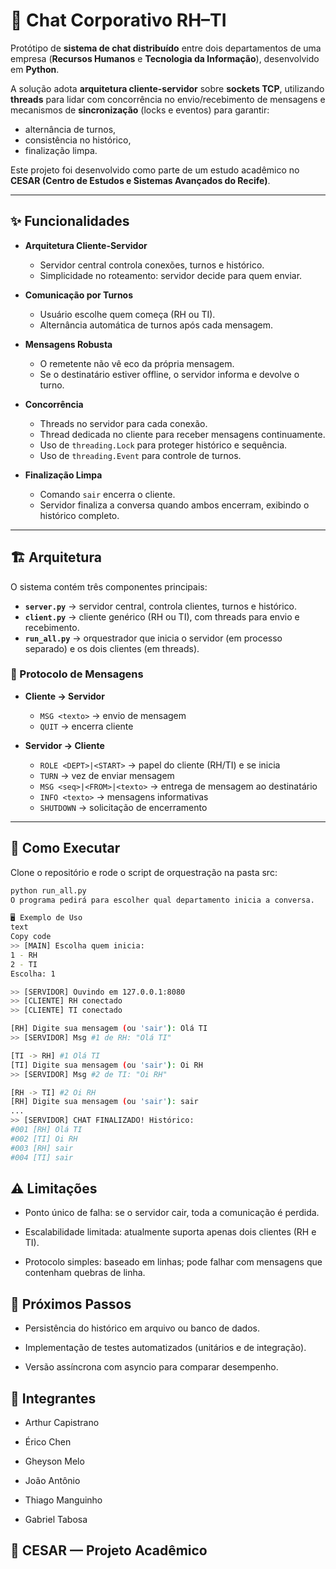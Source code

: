 # 💬 Chat Corporativo RH–TI

Protótipo de **sistema de chat distribuído** entre dois departamentos de uma empresa (**Recursos Humanos** e **Tecnologia da Informação**), desenvolvido em **Python**.  

A solução adota **arquitetura cliente-servidor** sobre **sockets TCP**, utilizando **threads** para lidar com concorrência no envio/recebimento de mensagens e mecanismos de **sincronização** (locks e eventos) para garantir:  
- alternância de turnos,  
- consistência no histórico,  
- finalização limpa.  

Este projeto foi desenvolvido como parte de um estudo acadêmico no **CESAR (Centro de Estudos e Sistemas Avançados do Recife)**.

---

## ✨ Funcionalidades

- **Arquitetura Cliente-Servidor**  
  - Servidor central controla conexões, turnos e histórico.  
  - Simplicidade no roteamento: servidor decide para quem enviar.  

- **Comunicação por Turnos**  
  - Usuário escolhe quem começa (RH ou TI).  
  - Alternância automática de turnos após cada mensagem.  

- **Mensagens Robusta**  
  - O remetente não vê eco da própria mensagem.  
  - Se o destinatário estiver offline, o servidor informa e devolve o turno.  

- **Concorrência**  
  - Threads no servidor para cada conexão.  
  - Thread dedicada no cliente para receber mensagens continuamente.  
  - Uso de `threading.Lock` para proteger histórico e sequência.  
  - Uso de `threading.Event` para controle de turnos.  

- **Finalização Limpa**  
  - Comando `sair` encerra o cliente.  
  - Servidor finaliza a conversa quando ambos encerram, exibindo o histórico completo.  

---

## 🏗️ Arquitetura

O sistema contém três componentes principais:

- **`server.py`** → servidor central, controla clientes, turnos e histórico.  
- **`client.py`** → cliente genérico (RH ou TI), com threads para envio e recebimento.  
- **`run_all.py`** → orquestrador que inicia o servidor (em processo separado) e os dois clientes (em threads).  

### 🔄 Protocolo de Mensagens

- **Cliente → Servidor**
  - `MSG <texto>` → envio de mensagem  
  - `QUIT` → encerra cliente  

- **Servidor → Cliente**
  - `ROLE <DEPT>|<START>` → papel do cliente (RH/TI) e se inicia  
  - `TURN` → vez de enviar mensagem  
  - `MSG <seq>|<FROM>|<texto>` → entrega de mensagem ao destinatário  
  - `INFO <texto>` → mensagens informativas  
  - `SHUTDOWN` → solicitação de encerramento  

---

## 🚀 Como Executar

Clone o repositório e rode o script de orquestração na pasta src:

```bash
python run_all.py
O programa pedirá para escolher qual departamento inicia a conversa.

🖥️ Exemplo de Uso
text
Copy code
>> [MAIN] Escolha quem inicia:
1 - RH
2 - TI
Escolha: 1

>> [SERVIDOR] Ouvindo em 127.0.0.1:8080
>> [CLIENTE] RH conectado
>> [CLIENTE] TI conectado

[RH] Digite sua mensagem (ou 'sair'): Olá TI
>> [SERVIDOR] Msg #1 de RH: "Olá TI"

[TI -> RH] #1 Olá TI
[TI] Digite sua mensagem (ou 'sair'): Oi RH
>> [SERVIDOR] Msg #2 de TI: "Oi RH"

[RH -> TI] #2 Oi RH
[RH] Digite sua mensagem (ou 'sair'): sair
...
>> [SERVIDOR] CHAT FINALIZADO! Histórico:
#001 [RH] Olá TI
#002 [TI] Oi RH
#003 [RH] sair
#004 [TI] sair
```
## ⚠️ Limitações
- Ponto único de falha: se o servidor cair, toda a comunicação é perdida.

- Escalabilidade limitada: atualmente suporta apenas dois clientes (RH e TI).

- Protocolo simples: baseado em linhas; pode falhar com mensagens que contenham quebras de linha.

## 🔮 Próximos Passos
- Persistência do histórico em arquivo ou banco de dados.

- Implementação de testes automatizados (unitários e de integração).

- Versão assíncrona com asyncio para comparar desempenho.

## 👥 Integrantes

- Arthur Capistrano

- Érico Chen

- Gheyson Melo

- João Antônio

- Thiago Manguinho

- Gabriel Tabosa

## 📍 CESAR — Projeto Acadêmico


